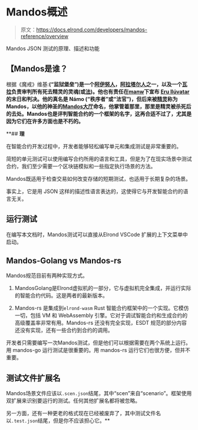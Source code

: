 # Mandos概述

> 原文：<https://docs.elrond.com/developers/mandos-reference/overview>

 Mandos JSON 测试的原理、描述和功能

## **【Mandos是谁？**

根据《魔戒》维基:[](https://lotr.fandom.com/wiki/Mandos)**(“监狱堡垒”)是一个[阿伊努人](https://lotr.fandom.com/wiki/Ainu)，[阿拉塔尔人](https://lotr.fandom.com/wiki/Aratar)之一，以及一个[瓦拉](https://lotr.fandom.com/wiki/Vala)负责审判所有死去精灵的灵魂(或[法](https://lotr.fandom.com/wiki/Fëa))。他也有责任在[manw](https://lotr.fandom.com/wiki/Manwë)下宣布 [Eru Ilúvatar](https://lotr.fandom.com/wiki/Eru_Ilúvatar) 的末日和判决。他的真名是 **Námo** (“秩序者”或“法官”)，但后来被[精灵](https://lotr.fandom.com/wiki/Elves)称为Mandos，以他的神圣的[Mandos大厅](https://lotr.fandom.com/wiki/Halls_of_Mandos)命名，他掌管着那里，那里是精灵被杀死后的去处。Mandos也是评判智能合约的一个框架的名字，这再合适不过了，尤其是因为它们在许多方面也是不朽的。**

 **## **理**

在智能合约开发过程中，开发者能够轻松编写单元和集成测试是非常重要的。

简短的单元测试可以使用编写合约所用的语言和工具，但是为了在现实场景中测试合约，我们至少需要一个区块链模拟和一些指定执行场景的方法。

Mandos既适用于检查交易如何改变存储的短期测试，也适用于长期复杂的场景。

事实上，它是用 JSON 这样的描述性语言表达的，这使得它与开发智能合约的语言无关。

## **运行测试**

在编写本文档时，Mandos测试可以直接从Elrond VSCode 扩展的上下文菜单中启动。

## **Mandos-Golang vs Mandos-rs**

Mandos规范目前有两种实现方式。

1.  MandosGolang是Elrond虚拟机的一部分，它与虚拟机完全集成，并运行实际的智能合约代码。这是两者的最新版本。

2.  Mandos-rs 是集成到`elrond-wasm` Rust 智能合约框架中的一个实现。它模仿一切，包括 VM 和 WebAssembly 引擎。它对于调试智能合约和生成合约的高级覆盖率非常有用。Mandos-rs 还没有完全实现，ESDT 规范的部分内容还没有实现，还有一些合约到合约的调用。

开发者只需要编写一次Mandos测试，但是他们可以根据需要在两个系统上运行。用 mandos-go 运行测试是很重要的。用 mandos-rs 运行它们也很方便，但并不重要。

## **测试文件扩展名**

Mandos场景文件应该以`.scen.json`结尾，其中“scen”来自“scenario”。框架使用双扩展来识别要运行的测试。任何其他扩展名都将被忽略。

另一方面，还有一种更老的格式现在已经被废弃了，其中测试文件名以`.test.json`结尾，但是你不应该担心它。**